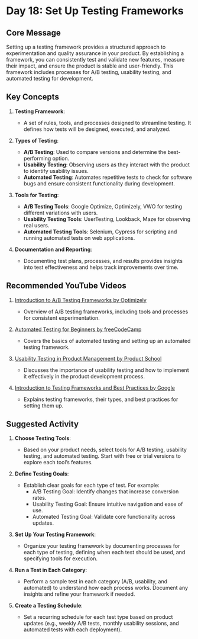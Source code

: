 # Day 18: Set Up Testing Frameworks

## Core Message
Setting up a testing framework provides a structured approach to experimentation and quality assurance in your product. By establishing a framework, you can consistently test and validate new features, measure their impact, and ensure the product is stable and user-friendly. This framework includes processes for A/B testing, usability testing, and automated testing for development.

## Key Concepts
1. **Testing Framework**:
   - A set of rules, tools, and processes designed to streamline testing. It defines how tests will be designed, executed, and analyzed.

2. **Types of Testing**:
   - **A/B Testing**: Used to compare versions and determine the best-performing option.
   - **Usability Testing**: Observing users as they interact with the product to identify usability issues.
   - **Automated Testing**: Automates repetitive tests to check for software bugs and ensure consistent functionality during development.

3. **Tools for Testing**:
   - **A/B Testing Tools**: Google Optimize, Optimizely, VWO for testing different variations with users.
   - **Usability Testing Tools**: UserTesting, Lookback, Maze for observing real users.
   - **Automated Testing Tools**: Selenium, Cypress for scripting and running automated tests on web applications.

4. **Documentation and Reporting**:
   - Documenting test plans, processes, and results provides insights into test effectiveness and helps track improvements over time.

## Recommended YouTube Videos
1. [Introduction to A/B Testing Frameworks by Optimizely](https://www.youtube.com/watch?v=0dD-xN31N6s)
   - Overview of A/B testing frameworks, including tools and processes for consistent experimentation.

2. [Automated Testing for Beginners by freeCodeCamp](https://www.youtube.com/watch?v=r9HdJ8P6GQI)
   - Covers the basics of automated testing and setting up an automated testing framework.

3. [Usability Testing in Product Management by Product School](https://www.youtube.com/watch?v=gRTeXkXSl7o)
   - Discusses the importance of usability testing and how to implement it effectively in the product development process.

4. [Introduction to Testing Frameworks and Best Practices by Google](https://www.youtube.com/watch?v=4EFDWhT4iUw)
   - Explains testing frameworks, their types, and best practices for setting them up.

## Suggested Activity
1. **Choose Testing Tools**:
   - Based on your product needs, select tools for A/B testing, usability testing, and automated testing. Start with free or trial versions to explore each tool’s features.

2. **Define Testing Goals**:
   - Establish clear goals for each type of test. For example:
     - A/B Testing Goal: Identify changes that increase conversion rates.
     - Usability Testing Goal: Ensure intuitive navigation and ease of use.
     - Automated Testing Goal: Validate core functionality across updates.

3. **Set Up Your Testing Framework**:
   - Organize your testing framework by documenting processes for each type of testing, defining when each test should be used, and specifying tools for execution.

4. **Run a Test in Each Category**:
   - Perform a sample test in each category (A/B, usability, and automated) to understand how each process works. Document any insights and refine your framework if needed.

5. **Create a Testing Schedule**:
   - Set a recurring schedule for each test type based on product updates (e.g., weekly A/B tests, monthly usability sessions, and automated tests with each deployment).
